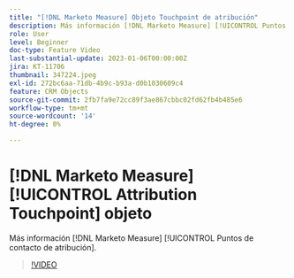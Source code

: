 ```yaml
---
title: "[!DNL Marketo Measure] Objeto Touchpoint de atribución"
description: Más información [!DNL Marketo Measure] [!UICONTROL Puntos de contacto de atribución].
role: User
level: Beginner
doc-type: Feature Video
last-substantial-update: 2023-01-06T00:00:00Z
jira: KT-11706
thumbnail: 347224.jpeg
exl-id: 272bc6aa-71db-4b9c-b93a-d0b1030609c4
feature: CRM Objects
source-git-commit: 2fb7fa9e72cc89f3ae867cbbc02fd62fb4b485e6
workflow-type: tm+mt
source-wordcount: '14'
ht-degree: 0%

---
```


# [!DNL Marketo Measure] [!UICONTROL Attribution Touchpoint] objeto

Más información [!DNL Marketo Measure] [!UICONTROL Puntos de contacto de atribución].

>[!VIDEO](https://video.tv.adobe.com/v/347224/?quality=12&learn=on)
